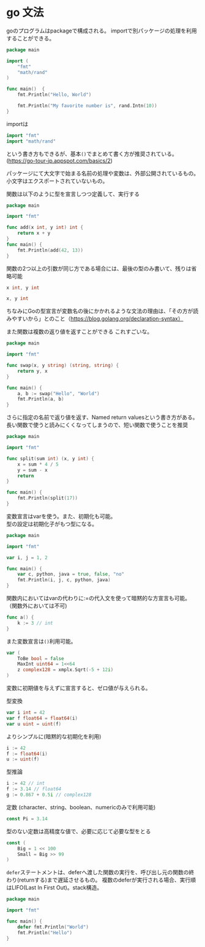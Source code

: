 # go 文法

goのプログラムはpackageで構成される。
importで別パッケージの処理を利用することができる。

```go
package main

import (
    "fmt"
    "math/rand"
)

func main()  {
    fmt.Println("Hello, World")

    fmt.Println("My favorite number is", rand.Intn(10))
}
```

importは
```go
import "fmt"
import "math/rand"
```
という書き方もできるが、基本`()`でまとめて書く方が推奨されている。(https://go-tour-jp.appspot.com/basics/2)


パッケージにて大文字で始まる名前の処理や変数は、外部公開されているもの。  
小文字はエクスポートされていないもの。


関数は以下のように型を宣言しつつ定義して、実行する

```go
package main

import "fmt"

func add(x int, y int) int {
    return x + y
}
func main() {
    fmt.Println(add(42, 13))
}
```

関数の2つ以上の引数が同じ方である場合には、最後の型のみ書いて、残りは省略可能
```go
x int, y int

x, y int
```

ちなみにGoの型宣言が変数名の後にかかれるような文法の理由は、「その方が読みやすいから」とのこと（https://blog.golang.org/declaration-syntax）


また関数は複数の返り値を返すことができる
これすごいな。

```go
package main

import "fmt"

func swap(x, y string) (string, string) {
    return y, x
}

func main() {
    a, b := swap("Hello", "World")
    fmt.Println(a, b)
}
```

さらに指定の名前で返り値を返す、Named return valuesという書き方がある。
長い関数で使うと読みにくくなってしまうので、短い関数で使うことを推奨
```go
package main

import "fmt"

func split(sum int) (x, y int) {
    x = sum * 4 / 5
    y = sum - x
    return
}

func main() {
    fmt.Println(split(17))
}

```

変数宣言はvarを使う。また、初期化も可能。  
型の設定は初期化子がもつ型になる。
```go
package main

import "fmt"

var i, j = 1, 2

func main() {
    var c, python, java = true, false, "no"
    fmt.Println(i, j, c, python, java)
}
```

関数内においてはvarの代わりに:=の代入文を使って暗黙的な方宣言も可能。
（関数外においては不可)

```go
func a() {
    k := 3 // int
}
```

また変数宣言は`()`利用可能。
```go
var (
    ToBe bool = false
    MaxInt uint64 = 1<<64
    z complex128 = xmplx.Sqrt(-5 + 12i)
)
```

変数に初期値を与えずに宣言すると、ゼロ値が与えられる。


型変換

```go
var i int = 42
var f float64 = float64(i)
var u uint = uint(f)
```

よりシンプルに(暗黙的な初期化を利用)

```go
i := 42
f := float64(i)
u := uint(f)
```

型推論

```go
i := 42 // int
f := 3.14 // float64
g := 0.867 + 0.5i // complex128
```

定数
(character、string、boolean、numericのみで利用可能)

```go
const Pi = 3.14
```

型のない定数は高精度な値で、必要に応じて必要な型をとる

```go
const (
    Big = 1 << 100
    Small = Big >> 99
)
```

`defer`ステートメントは、deferへ渡した関数の実行を、呼び出し元の関数の終わり(returnする)まで遅延させるもの。
複数のdeferが実行される場合、実行順はLIFO(Last In First Out)。stack構造。

```go
package main

import "fmt"

func main() {
    defer fmt.Println("World")
    fmt.Println("Hello")
}
```
